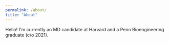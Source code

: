 ```yaml
---
permalink: /about/
title: "About"
---
```


Hello! I'm currently an MD candidate at Harvard and a Penn Bioengineering graduate (c/o 2021). 

